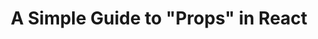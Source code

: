 ---
title: 'A Simple Guide to "Props" in React'
description: 'What are "Props" in React and how to use them.'
published: "2021-07-02T12:00Z"
modified: "2021-07-02T12:00Z"
thumbnail: "./images/cover-3.png"
slug: react-props
tags: ['react']
recommended: ['react-state-management', 'use-react-memo-wisely']
type: post
---